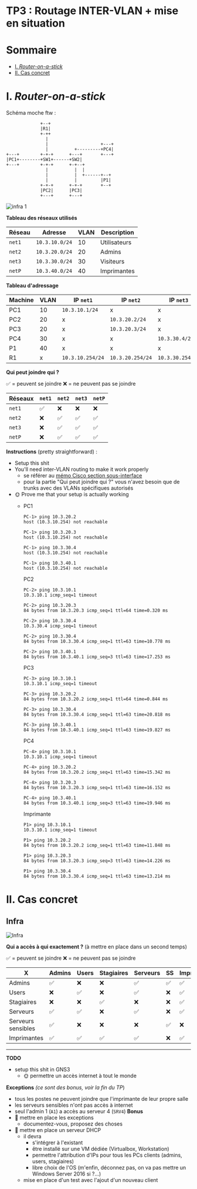# TP3 : Routage INTER-VLAN + mise en situation

# Sommaire

* [I. *Router-on-a-stick*](#i-router-on-a-stick)
* [II. Cas concret](#ii-cas-concret)

# I. *Router-on-a-stick*


Schéma moche ftw :

```
             +--+
             |R1|
             +-++
               |
               |                    +---+
               |          +---------+PC4|
+---+        +-+-+      +---+       +---+
|PC1+--------+SW1+------+SW2|
+---+        +-+-+      +-+--+
               |          |  |
               |          |  +------+--+
               |          |         |P1|
             +-+-+      +-+-+       +--+
             |PC2|      |PC3|
             +---+      +---+
```

![infra 1](infra1.png)

**Tableau des réseaux utilisés**

Réseau | Adresse | VLAN | Description
--- | --- | --- | ---
`net1` | `10.3.10.0/24` | 10 | Utilisateurs
`net2` | `10.3.20.0/24` | 20 | Admins
`net3` | `10.3.30.0/24` | 30 | Visiteurs
`netP` | `10.3.40.0/24` | 40 | Imprimantes

**Tableau d'adressage**

Machine | VLAN | IP `net1` | IP `net2` | IP `net3` |  IP `netP`
--- | --- | --- | --- | --- | ---
PC1 | 10 | `10.3.10.1/24` | x | x | x
PC2 | 20 | x | `10.3.20.2/24` | x | x | x
PC3 | 20 | x | `10.3.20.3/24` | x | x | x
PC4 | 30 | x | x |  `10.3.30.4/24` | x | x
P1 | 40 | x | x | x | `10.3.40.1/24` 
R1 | x |  `10.3.10.254/24` | `10.3.20.254/24` | `10.3.30.254/24` | `10.3.40.254/24` 

**Qui peut joindre qui ?**

✅ = peuvent se joindre
❌ = ne peuvent pas se joindre

Réseaux | `net1` |  `net2` |  `net3` |  `netP`
--- | --- | --- | --- | ---
 `net1` | ✅ | ❌ | ❌ | ❌
 `net2` | ❌ | ✅ | ✅ | ✅
 `net3` | ❌ | ✅ | ✅ | ✅
 `netP` | ❌ | ✅ | ✅ | ✅

**Instructions** (pretty straightforward) :
* Setup this shit
* You'll need inter-VLAN routing to make it work properly
  * se référer au [mémo Cisco section sous-interface](/memo/cli-cisco.md#sous-interface)
  * pour la partie "Qui peut joindre qui ?" vous n'avez besoin que de trunks avec des VLANs spécifiques autorisés
* 🌞 Prove me that your setup is actually working
  * PC1 
    ```
    PC-1> ping 10.3.20.2
    host (10.3.10.254) not reachable

    PC-1> ping 10.3.20.3
    host (10.3.10.254) not reachable

    PC-1> ping 10.3.30.4
    host (10.3.10.254) not reachable

    PC-1> ping 10.3.40.1
    host (10.3.10.254) not reachable
    ```

    PC2
    ```
    PC-2> ping 10.3.10.1
    10.3.10.1 icmp_seq=1 timeout

    PC-2> ping 10.3.20.3
    84 bytes from 10.3.20.3 icmp_seq=1 ttl=64 time=0.320 ms

    PC-2> ping 10.3.30.4
    10.3.30.4 icmp_seq=1 timeout

    PC-2> ping 10.3.30.4
    84 bytes from 10.3.30.4 icmp_seq=1 ttl=63 time=10.778 ms

    PC-2> ping 10.3.40.1
    84 bytes from 10.3.40.1 icmp_seq=3 ttl=63 time=17.253 ms
    ```

    PC3
    ```
    PC-3> ping 10.3.10.1
    10.3.10.1 icmp_seq=1 timeout

    PC-3> ping 10.3.20.2
    84 bytes from 10.3.20.2 icmp_seq=1 ttl=64 time=0.844 ms

    PC-3> ping 10.3.30.4
    84 bytes from 10.3.30.4 icmp_seq=1 ttl=63 time=20.818 ms

    PC-3> ping 10.3.40.1
    84 bytes from 10.3.40.1 icmp_seq=1 ttl=63 time=19.827 ms
    ```

    PC4
    ```
    PC-4> ping 10.3.10.1
    10.3.10.1 icmp_seq=1 timeout

    PC-4> ping 10.3.20.2
    84 bytes from 10.3.20.2 icmp_seq=1 ttl=63 time=15.342 ms

    PC-4> ping 10.3.20.3
    84 bytes from 10.3.20.3 icmp_seq=1 ttl=63 time=16.152 ms

    PC-4> ping 10.3.40.1
    84 bytes from 10.3.40.1 icmp_seq=3 ttl=63 time=19.946 ms
    ```

    Imprimante
    ```
    P1> ping 10.3.10.1
    10.3.10.1 icmp_seq=1 timeout

    P1> ping 10.3.20.2
    84 bytes from 10.3.20.2 icmp_seq=1 ttl=63 time=11.848 ms

    P1> ping 10.3.20.3
    84 bytes from 10.3.20.3 icmp_seq=3 ttl=63 time=14.226 ms

    P1> ping 10.3.30.4
    84 bytes from 10.3.30.4 icmp_seq=1 ttl=63 time=13.214 ms
    ```

# II. Cas concret

## Infra

![Infra](./Infra2.png)

**Qui a accès à qui exactement ?** (à mettre en place dans un second temps)  

✅ = peuvent se joindre
❌ = ne peuvent pas se joindre

X | Admins | Users | Stagiaires | Serveurs | SS | Imprimantes
--- | --- | --- | --- | --- | --- | --- | 
Admins | ✅ | ❌ | ❌ | ✅ | ✅ | ✅ |
Users | ❌ | ✅ | ❌ | ✅ | ❌ | ✅ |
Stagiaires | ❌ | ❌ | ✅ | ❌ | ❌ | ✅ |
Serveurs | ✅ | ✅ | ❌ | ✅ | ❌ | ✅ |
Serveurs sensibles | ✅ | ❌ | ❌ | ❌ | ✅ | ❌ |
Imprimantes | ✅ | ✅ | ✅ | ✅ | ❌ | ✅ |

---

**TODO**
* setup this shit in GNS3
  * 🌞 permettre un accès internet à tout le monde







**Exceptions** *(ce sont des bonus, voir la fin du TP*)
* tous les postes ne peuvent joindre que l'imprimante de leur propre salle
* les serveurs sensibles n'ont pas accès à internet
* seul l'admin 1 (`A1`) a accès au serveur 4 (`SRV4`)
**Bonus**
* 🐙 mettre en place les exceptions
  * documentez-vous, proposez des choses
* 🐙 mettre en place un serveur DHCP 
  * il devra 
    * s'intégrer à l'existant
    * être installé sur une VM dédiée (Virtualbox, Workstation)
    * permettre l'attribution d'IPs pour tous les PCs clients (admins, users, stagiaires)
    * libre choix de l'OS (m'enfin, déconnez pas, on va pas mettre un Windows Server 2016 si ?...)
  * mise en place d'un test avec l'ajout d'un nouveau client